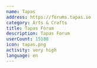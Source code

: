 ```yaml
---
name: Tapas
address: https://forums.tapas.io
category: Arts & Crafts
title: Tapas Forum
description: Tapas Forum
userCount: 15188
icon: tapas.png
activity: very high
language: en
---
```

